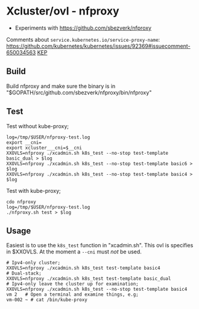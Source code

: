 # Xcluster/ovl - nfproxy

* Experiments with https://github.com/sbezverk/nfproxy

Comments about `service.kubernetes.io/service-proxy-name`:
https://github.com/kubernetes/kubernetes/issues/92369#issuecomment-650034563
[KEP](https://github.com/kubernetes/enhancements/blob/master/keps/sig-network/0031-20181017-kube-proxy-services-optional.md)

## Build

Build nfproxy and make sure the binary is in
"$GOPATH/src/github.com/sbezverk/nfproxy/bin/nfproxy"

## Test

Test without kube-proxy;
```
log=/tmp/$USER/nfproxy-test.log
export __cni=
export xcluster___cni=$__cni
XXOVLS=nfproxy ./xcadmin.sh k8s_test --no-stop test-template basic_dual > $log
XXOVLS=nfproxy ./xcadmin.sh k8s_test --no-stop test-template basic6 > $log
XXOVLS=nfproxy ./xcadmin.sh k8s_test --no-stop test-template basic4 > $log
```

Test with kube-proxy;
```
cdo nfproxy
log=/tmp/$USER/nfproxy-test.log
./nfproxy.sh test > $log
```

## Usage


Easiest is to use the `k8s_test` function in "xcadmin.sh". This ovl is
specifies in $XXOVLS. At the moment a `--cni` must *not* be used.


```
# Ipv4-only cluster;
XXOVLS=nfproxy ./xcadmin.sh k8s_test test-template basic4
# Dual-stack;
XXOVLS=nfproxy ./xcadmin.sh k8s_test test-template basic_dual
# Ipv4-only leave the cluster up for examination;
XXOVLS=nfproxy ./xcadmin.sh k8s_test --no-stop test-template basic4
vm 2   # Open a terminal and examine things, e.g;
vm-002 ~ # cat /bin/kube-proxy
```
